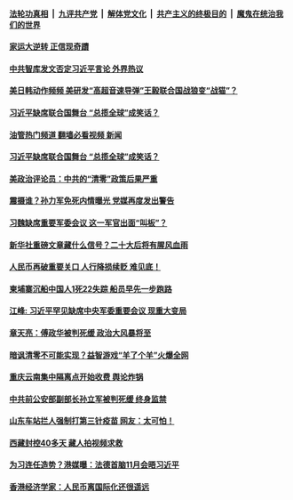 ####  [法轮功真相](../../../../basic/blob/master/README.md?t=09241601) &nbsp;|&nbsp; [九评共产党](../../../../9ping.md/blob/master/README.md?t=09241601) &nbsp;|&nbsp; [解体党文化](../../../../jtdwh.md/blob/master/README.md?t=09241601)  &nbsp;|&nbsp; [共产主义的终极目的](../../../../gczydzjmd.md/blob/master/README.md?t=09241601) &nbsp;|&nbsp; [魔鬼在统治我们的世界](../../../../mgztzwmdsj.md/blob/master/README.md?t=09241601) 

#### [家运大逆转 正信现奇蹟](../pages/soh5/656601.md?t=09241601) 
#### [中共智库发文否定习近平言论 外界热议](../pages/soh5/656562.md?t=09241601) 
#### [美日韩动作频频  美研发“高超音速导弹”王毅联合国战狼变“战猫”？](../pages/soh5/656550.md?t=09241601) 
#### [习近平缺席联合国舞台 “总揽全球”成笑话？](../pages/soh5/656559.md?t=09241601) 
#### [油管热门频道 翻墙必看视频 新闻](http://45.76.130.85:81/youtube.html?09241601)
#### [习近平缺席联合国舞台 “总揽全球”成笑话？](../pages/soh5/656559.md?t=09241601) 
#### [美政治评论员：中共的“清零”政策后果严重](../pages/soh5/656547.md?t=09241601) 
#### [震摄谁？孙力军免死内情曝光 党媒再度发出警告 ](../pages/soh5/656529.md?t=09241601) 
#### [习魏缺席重要军委会议 这一军官出面“叫板”？](../pages/soh5/656532.md?t=09241601) 
#### [新华社重磅文章藏什么信号？二十大后将有腥风血雨](../pages/soh5/656448.md?t=09241601) 
#### [人民币再破重要关口 人行降损续贬 难见底！](../pages/soh5/656517.md?t=09241601) 
#### [柬埔寨沉船中国人1死22失踪 船员早先一步跑路](../pages/soh5/656514.md?t=09241601) 
#### [江峰: 习近平罕见缺席中央军委重要会议  现重大变局](../pages/soh5/656493.md?t=09241601) 
#### [章天亮：傅政华被判死缓  政治大风暴将至](../pages/soh5/656472.md?t=09241601) 
#### [暗讽清零不可能实现？益智游戏“羊了个羊”火爆全网](../pages/soh5/656478.md?t=09241601) 
#### [重庆云南集中隔离点开始收费 舆论炸锅](../pages/soh5/656457.md?t=09241601) 
#### [中共前公安部副部长孙立军被判死缓 终身监禁 ](../pages/soh5/656385.md?t=09241601) 
#### [山东车站拦人强制打第三针疫苗 网友：太可怕！](../pages/soh5/656364.md?t=09241601) 
#### [西藏封控40多天 藏人拍视频求救](../pages/soh5/656346.md?t=09241601) 
#### [为习连任造势？港媒曝：法德首脑11月会晤习近平 ](../pages/soh5/656301.md?t=09241601) 
#### [香港经济学家：人民币离国际化还很遥远](../pages/soh5/656262.md?t=09241601) 
<img src='http://gfw-breaker.win/goodnews/indexes/soh5.md' width='0px' height='0px'/>
